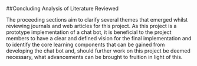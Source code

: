 ##Concluding Analysis of Literature Reviewed

The proceeding sections aim to clarify several themes that emerged whilst reviewing journals and web articles for this project. As this project is a prototype implementation of a chat bot, it is beneficial to the project members to have a clear and defined vision for the final implementation and to identify the core learning components that can be gained from developing the chat bot and, should further work on this project be deemed necessary, what advancements can be brought to fruition in light of this. 

